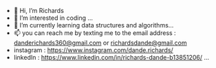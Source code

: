 - 👋 Hi, I’m Richards
- 👀 I’m interested in coding ...
- 🌱 I’m currently learning  data structures and algorithms...
- 📫 you can reach me by texting me to the email address : danderichards360@gmail.com or richardsdande@gmail.com
- instagram : https://www.instagram.com/dande.richards/
- linkedIn : https://www.linkedin.com/in/richards-dande-b13851206/
...
<!---
Richards-Richie/Richards-Richie is a ✨ special ✨ repository because its `README.md` (this file) appears on your GitHub profile.
You can click the Preview link to take a look at your changes.
--->
